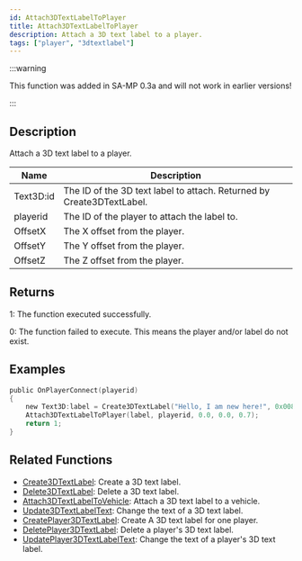```yaml
---
id: Attach3DTextLabelToPlayer
title: Attach3DTextLabelToPlayer
description: Attach a 3D text label to a player.
tags: ["player", "3dtextlabel"]
---
```


:::warning

This function was added in SA-MP 0.3a and will not work in earlier versions!

:::

## Description

Attach a 3D text label to a player.

| Name      | Description                                                           |
| --------- | --------------------------------------------------------------------- |
| Text3D:id | The ID of the 3D text label to attach. Returned by Create3DTextLabel. |
| playerid  | The ID of the player to attach the label to.                          |
| OffsetX   | The X offset from the player.                                         |
| OffsetY   | The Y offset from the player.                                         |
| OffsetZ   | The Z offset from the player.                                         |

## Returns

1: The function executed successfully.

0: The function failed to execute. This means the player and/or label do not exist.

## Examples

```c
public OnPlayerConnect(playerid)
{
    new Text3D:label = Create3DTextLabel("Hello, I am new here!", 0x008080FF, 30.0, 40.0, 50.0, 40.0, 0);
    Attach3DTextLabelToPlayer(label, playerid, 0.0, 0.0, 0.7);
    return 1;
}
```

## Related Functions

- [Create3DTextLabel](../functions/Create3DTextLabel.md): Create a 3D text label.
- [Delete3DTextLabel](../functions/Delete3DTextLabel.md): Delete a 3D text label.
- [Attach3DTextLabelToVehicle](../functions/Attach3DTextLabelToVehicle.md): Attach a 3D text label to a vehicle.
- [Update3DTextLabelText](../functions/Update3DTextLabelText.md): Change the text of a 3D text label.
- [CreatePlayer3DTextLabel](../functions/CreatePlayer3DTextLabel.md): Create A 3D text label for one player.
- [DeletePlayer3DTextLabel](../functions/DeletePlayer3DTextLabel.md): Delete a player's 3D text label.
- [UpdatePlayer3DTextLabelText](../functions/UpdatePlayer3DTextLabel.md): Change the text of a player's 3D text label.
